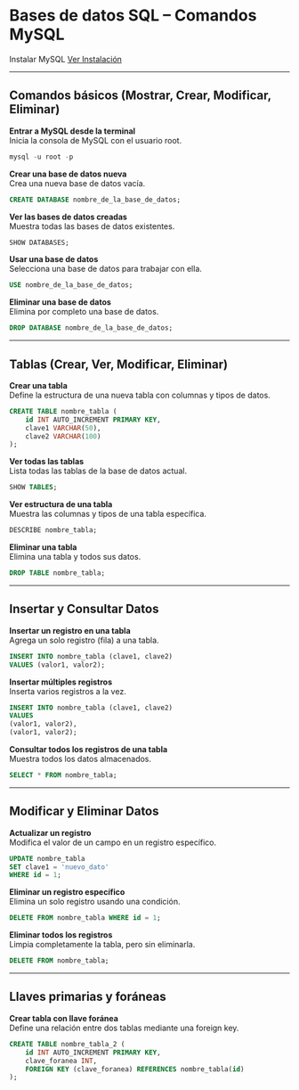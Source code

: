 # Bases de datos SQL – Comandos MySQL

Instalar MySQL
[Ver Instalación](/BasesDeDatos/SQL/mysql.md)

---

## Comandos básicos (Mostrar, Crear, Modificar, Eliminar)

**Entrar a MySQL desde la terminal**  
Inicia la consola de MySQL con el usuario root.

```sql
mysql -u root -p
```

**Crear una base de datos nueva**  
Crea una nueva base de datos vacía.

```sql
CREATE DATABASE nombre_de_la_base_de_datos;
```

**Ver las bases de datos creadas**  
Muestra todas las bases de datos existentes.

```sql
SHOW DATABASES;
```

**Usar una base de datos**  
Selecciona una base de datos para trabajar con ella.

```sql
USE nombre_de_la_base_de_datos;
```

**Eliminar una base de datos**  
Elimina por completo una base de datos.

```sql
DROP DATABASE nombre_de_la_base_de_datos;
```

---

## Tablas (Crear, Ver, Modificar, Eliminar)

**Crear una tabla**  
Define la estructura de una nueva tabla con columnas y tipos de datos.

```sql
CREATE TABLE nombre_tabla (
    id INT AUTO_INCREMENT PRIMARY KEY,
    clave1 VARCHAR(50),
    clave2 VARCHAR(100)
);
```

**Ver todas las tablas**  
Lista todas las tablas de la base de datos actual.

```sql
SHOW TABLES;
```

**Ver estructura de una tabla**  
Muestra las columnas y tipos de una tabla específica.

```sql
DESCRIBE nombre_tabla;
```

**Eliminar una tabla**  
Elimina una tabla y todos sus datos.

```sql
DROP TABLE nombre_tabla;
```

---

## Insertar y Consultar Datos

**Insertar un registro en una tabla**  
Agrega un solo registro (fila) a una tabla.

```sql
INSERT INTO nombre_tabla (clave1, clave2) 
VALUES (valor1, valor2);
```

**Insertar múltiples registros**  
Inserta varios registros a la vez.

```sql
INSERT INTO nombre_tabla (clave1, clave2)
VALUES
(valor1, valor2),
(valor1, valor2);
```

**Consultar todos los registros de una tabla**  
Muestra todos los datos almacenados.

```sql
SELECT * FROM nombre_tabla;
```

---

## Modificar y Eliminar Datos

**Actualizar un registro**  
Modifica el valor de un campo en un registro específico.

```sql
UPDATE nombre_tabla
SET clave1 = 'nuevo_dato'
WHERE id = 1;
```

**Eliminar un registro específico**  
Elimina un solo registro usando una condición.

```sql
DELETE FROM nombre_tabla WHERE id = 1;
```

**Eliminar todos los registros**  
Limpia completamente la tabla, pero sin eliminarla.

```sql
DELETE FROM nombre_tabla;
```

---

## Llaves primarias y foráneas

**Crear tabla con llave foránea**  
Define una relación entre dos tablas mediante una foreign key.

```sql
CREATE TABLE nombre_tabla_2 (
    id INT AUTO_INCREMENT PRIMARY KEY,
    clave_foranea INT,
    FOREIGN KEY (clave_foranea) REFERENCES nombre_tabla(id)
);
```
